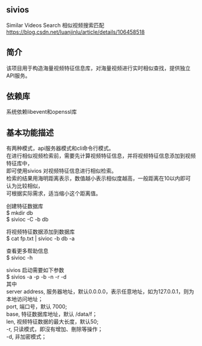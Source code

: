 ## sivios
Similar Videos Search 相似视频搜索匹配  
https://blog.csdn.net/luanjinlu/article/details/106458518


## 简介 
该项目用于构造海量视频特征信息库，对海量视频进行实时相似查找，提供独立API服务。

## 依赖库 
系统依赖libevent和openssl库

## 基本功能描述
有两种模式，api服务器模式和cli命令行模式。  
在进行相似视频检索前，需要先计算视频特征信息，并将视频特征信息添加到视频特征库中，  
即可使用sivios 对视频特征信息进行相似检索。  
检索的结果用海明距离表示，数值越小表示相似度越高，一般距离在10以内即可认为比较相似，  
可根据实际需求，适当缩小这个距离值。  
  
创建特征数据库  
$ mkdir db  
$ sivioc -C -b db  

将视频特征数据添加到数据库  
$ cat fp.txt | sivioc -b db -a  

查看更多帮助信息  
$ sivioc -h  

sivios 启动需要如下参数  
$ sivios -a <server address> -p <port> -b <base> -n <len> -r -d  
其中	 
  server address, 服务器地址，默认0.0.0.0，表示任意地址，如为127.0.0.1，则为本地访问地址；    
  port, 端口号，默认 7000;  
  base, 特征数据库地址，默认 /data/f；  
  len,  视频特征数据的最大长度，默认50;  
  -r,   只读模式，即沒有增加、刪除等操作；  
  -d,   非加密模式；  
